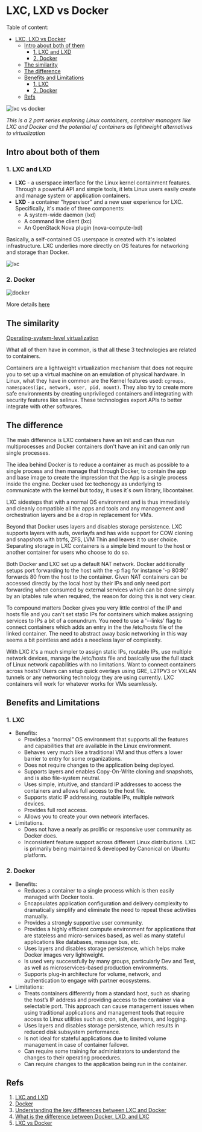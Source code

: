 # LXC, LXD vs Docker

Table of content:

- [LXC, LXD vs Docker](#lxc-lxd-vs-docker)
  - [Intro about both of them](#intro-about-both-of-them)
    - [1. LXC and LXD](#1-lxc-and-lxd)
    - [2. Docker](#2-docker)
  - [The similarity](#the-similarity)
  - [The difference](#the-difference)
  - [Benefits and Limitations](#benefits-and-limitations)
    - [1. LXC](#1-lxc)
    - [2. Docker](#2-docker-1)
  - [Refs](#refs)

![lxc vs docker ](http://i.stack.imgur.com/a5Neb.png)

_This is a 2 part series exploring Linux containers, container managers like LXC and Docker and the potential of containers as lightweight alternatives to virtualization_

## Intro about both of them

### 1. LXC and LXD

- **LXC** - a userspace interface for the Linux kernel containment features. Through a powerful API and simple tools, it lets Linux users easily create and manage system or application containers.
- **LXD** - a container "hypervisor" and a new user experience for LXC. Specifically, it's made of three components:
  - A system-wide daemon (lxd)
  - A command line client (lxc)
  - An OpenStack Nova plugin (nova-compute-lxd)

Basically, a self-contained OS userspace is created with it's isolated infrastructure. LXC underlies more directly on OS features for networking and storage than Docker.

![lxc](https://s3-ap-southeast-1.amazonaws.com/kipalog.com/lxc_architecture.png_3isdyqn10m)

### 2. Docker

![docker](http://zdnet2.cbsistatic.com/hub/i/r/2014/08/18/fe54db15-26bc-11e4-8c7f-00505685119a/thumbnail/770x578/4b06faaa09dee31dff99105f4951fe15/docker-libcontainer-unities-linux-container-powers.png)

More details [here](#)

## The similarity

[Operating-system-level virtualization](https://en.wikipedia.org/wiki/Operating-system-level_virtualization)

What all of them have in common, is that all these 3 technologies are related to containers.

Containers are a lightweight virtualization mechanism that does not require you to set up a virtual machine on an emulation of physical hardware. In Linux, what they have in common are the Kernel features used: `cgroups, namespaces(ipc, network, user, pid, mount)`. They also try to create more safe environments by creating unprivileged containers and integrating with security features like selinux. These technologies export APIs to better integrate with other softwares.

## The difference

The main difference is LXC containers have an init and can thus run multiprocesses and Docker containers don't have an init and can only run single processes.

The idea behind Docker is to reduce a container as much as possible to a single process and then manage that through Docker, to contain the app and base image to create the impression that the App is a single process inside the engine. Docker used lxc techonogy as underlying to communicate with the kernel but today, it uses it´s own library, libcontainer.

LXC sidesteps that with a normal OS environment and is thus immediately and cleanly compatible all the apps and tools and any management and orchestration layers and be a drop in replacement for VMs.

Beyond that Docker uses layers and disables storage persistence. LXC supports layers with aufs, overlayfs and has wide support for COW cloning and snapshots with btrfs, ZFS, LVM Thin and leaves it to user choice. Separating storage in LXC containers is a simple bind mount to the host or another container for users who choose to do so.

Both Docker and LXC set up a default NAT network. Docker additionally setups port forwarding to the host with the -p flag for instance '-p 80:80' forwards 80 from the host to the container. Given NAT containers can be accessed directly by the local host by their IPs and only need port forwarding when consumed by external services which can be done simply by an iptables rule when required, the reason for doing this is not very clear.

To compound matters Docker gives you very little control of the IP and hosts file and you can't set static IPs for containers which makes assigning services to IPs a bit of a conundrum. You need to use a '--links' flag to connect containers which adds an entry in the the /etc/hosts file of the linked container. The need to abstract away basic networking in this way seems a bit pointless and adds a needless layer of complexity.

With LXC it's a much simpler to assign static IPs, routable IPs, use multiple network devices, manage the /etc/hosts file and basically use the full stack of Linux network capabilities with no limitations. Want to connect containers across hosts? Users can setup quick overlays using GRE, L2TPV3 or VXLAN tunnels or any networking technology they are using currently. LXC containers will work for whatever works for VMs seamlessly.

## Benefits and Limitations

### 1. LXC

- Benefits:
  - Provides a “normal” OS environment that supports all the features and capabilities that are available in the Linux environment.
  - Behaves very much like a traditional VM and thus offers a lower barrier to entry for some organizations.
  - Does not require changes to the application being deployed.
  - Supports layers and enables Copy-On-Write cloning and snapshots, and is also file-system neutral.
  - Uses simple, intuitive, and standard IP addresses to access the containers and allows full access to the host file.
  - Supports static IP addressing, routable IPs, multiple network devices.
  - Provides full root access.
  - Allows you to create your own network interfaces.
- Limitations.
  - Does not have a nearly as prolific or responsive user community as Docker does.
  - Inconsistent feature support across different Linux distributions. LXC is primarily being maintained & developed by Canonical on Ubuntu platform.

### 2. Docker

- Benefits:
  - Reduces a container to a single process which is then easily managed with Docker tools.
  - Encapsulates application configuration and delivery complexity to dramatically simplify and eliminate the need to repeat these activities manually.
  - Provides a strongly supportive user community.
  - Provides a highly efficient compute environment for applications that are stateless and micro-services based, as well as many stateful applications like databases, message bus, etc.
  - Uses layers and disables storage persistence, which helps make Docker images very lightweight.
  - Is used very successfully by many groups, particularly Dev and Test, as well as microservices-based production environments.
  - Supports plug-in architecture for volume, network, and authentication to engage with partner ecosystems.
- Limitations:
  - Treats containers differently from a standard host, such as sharing the host’s IP address and providing access to the container via a selectable port. This approach can cause management issues when using traditional applications and management tools that require access to Linux utilities such as cron, ssh, daemons, and logging.
  - Uses layers and disables storage persistence, which results in reduced disk subsystem performance.
  - Is not ideal for stateful applications due to limited volume management in case of container failover.
  - Can require some training for administrators to understand the changes to their operating procedures.
  - Can require changes to the application being run in the container.

## Refs

1. [LXC and LXD](https://linuxcontainers.org/)
2. [Docker](http://www.docker.com/)
3. [Understanding the key differences between LXC and Docker](https://www.flockport.com/lxc-vs-docker/)
4. [What is the difference between Docker, LXD, and LXC](http://unix.stackexchange.com/questions/254956/what-is-the-difference-between-docker-lxd-and-lxc)
5. [LXC vs Docker](https://robinsystems.com/blog/linux-containers-comparison-lxc-docker/)
